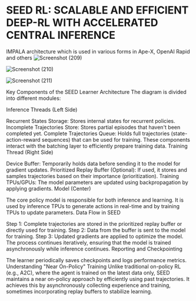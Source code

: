 # SEED RL: SCALABLE AND EFFICIENT DEEP-RL WITH ACCELERATED CENTRAL INFERENCE

 IMPALA architecture which is used in various forms in Ape-X, OpenAI Rapid and others
![Screenshot (209)](https://github.com/user-attachments/assets/81dbe82f-88ae-4ec1-b749-f7e31898ae62)


![Screenshot (210)](https://github.com/user-attachments/assets/9522e7c7-911d-475c-b713-8e175cb68f07)

![Screenshot (211)](https://github.com/user-attachments/assets/fdf23422-e09e-40f3-8152-6b7d852243c8)

Key Components of the SEED Learner Architecture
The diagram is divided into different modules:

Inference Threads (Left Side)

Recurrent States Storage: Stores internal states for recurrent policies.
Incomplete Trajectories Store: Stores partial episodes that haven't been completed yet.
Complete Trajectories Queue: Holds full trajectories (state-action-reward sequences) that can be used for training.
These components interact with the batching layer to efficiently prepare training data.
Training Thread (Right Side)

Device Buffer: Temporarily holds data before sending it to the model for gradient updates.
Prioritized Replay Buffer (Optional): If used, it stores and samples trajectories based on their importance (prioritization).
Training TPUs/GPUs: The model parameters are updated using backpropagation by applying gradients.
Model (Center)

The core policy model is responsible for both inference and learning.
It is used by inference TPUs to generate actions in real-time and by training TPUs to update parameters.
Data Flow in SEED

Step 1: Complete trajectories are stored in the prioritized replay buffer or directly used for training.
Step 2: Data from the buffer is sent to the model for training.
Step 3: Updated gradients are applied to optimize the model.
The process continues iteratively, ensuring that the model is trained asynchronously while inference continues.
Reporting and Checkpointing

The learner periodically saves checkpoints and logs performance metrics.
Understanding "Near On-Policy" Training
Unlike traditional on-policy RL (e.g., A2C), where the agent is trained on the latest data only, SEED maintains a near on-policy approach by efficiently using past trajectories.
It achieves this by asynchronously collecting experience and training, sometimes incorporating replay buffers to stabilize learning.
